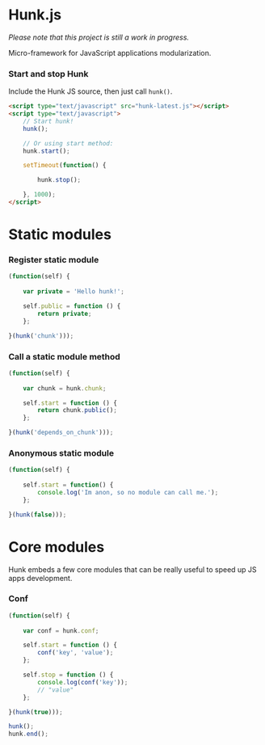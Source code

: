 Hunk.js
=======

_Please note that this project is still a work in progress._

Micro-framework for JavaScript applications modularization.

### Start and stop Hunk

Include the Hunk JS source, then just call `hunk()`.

```html
<script type="text/javascript" src="hunk-latest.js"></script>
<script type="text/javascript">
    // Start hunk!
    hunk();

    // Or using start method:
    hunk.start();

    setTimeout(function() {

        hunk.stop();

    }, 1000);
</script>
```
# Static modules

### Register static module

```js
(function(self) {
    
    var private = 'Hello hunk!';

    self.public = function () {
        return private;
    };

}(hunk('chunk')));
```

### Call a static module method

```js
(function(self) {
    
    var chunk = hunk.chunk;

    self.start = function () {
        return chunk.public();
    };

}(hunk('depends_on_chunk')));
```

### Anonymous static module

```js
(function(self) {
    
    self.start = function() {
        console.log('Im anon, so no module can call me.');
    };

}(hunk(false)));
```


# Core modules

Hunk embeds a few core modules that can be really useful to speed up JS apps 
development.

### Conf

```js
(function(self) {
    
    var conf = hunk.conf;

    self.start = function () {
        conf('key', 'value');
    };

    self.stop = function () {
        console.log(conf('key'));
        // "value"
    };

}(hunk(true)));

hunk();
hunk.end();
```





